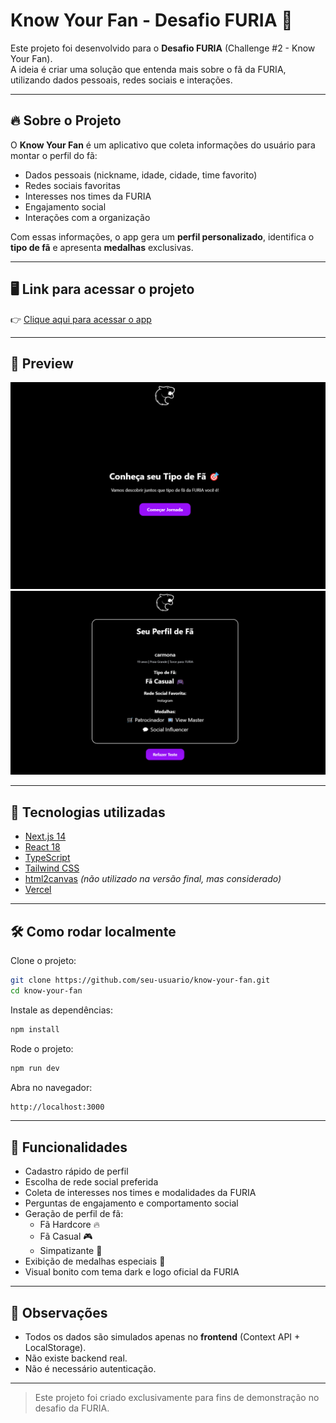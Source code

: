 # Know Your Fan - Desafio FURIA 🐾

Este projeto foi desenvolvido para o **Desafio FURIA** (Challenge #2 - Know Your Fan).  
A ideia é criar uma solução que entenda mais sobre o fã da FURIA, utilizando dados pessoais, redes sociais e interações.

---

## 🔥 Sobre o Projeto

O **Know Your Fan** é um aplicativo que coleta informações do usuário para montar o perfil do fã:  
- Dados pessoais (nickname, idade, cidade, time favorito)
- Redes sociais favoritas
- Interesses nos times da FURIA
- Engajamento social
- Interações com a organização

Com essas informações, o app gera um **perfil personalizado**, identifica o **tipo de fã** e apresenta **medalhas** exclusivas.

---

## 🖥️ Link para acessar o projeto 

👉 [Clique aqui para acessar o app](https://know-your-fan-furia.vercel.app)

---

## 📸 Preview

![Tela Principal](./public/screenshot-home.png)
![Tela Resultado](./public/screenshot-resultado.png)

---

## 🚀 Tecnologias utilizadas

- [Next.js 14](https://nextjs.org/)
- [React 18](https://react.dev/)
- [TypeScript](https://www.typescriptlang.org/)
- [Tailwind CSS](https://tailwindcss.com/)
- [html2canvas](https://html2canvas.hertzen.com/) *(não utilizado na versão final, mas considerado)*
- [Vercel](https://vercel.com/)

---

## 🛠️ Como rodar localmente

Clone o projeto:

```bash
git clone https://github.com/seu-usuario/know-your-fan.git
cd know-your-fan
```

Instale as dependências:

```bash
npm install
```

Rode o projeto:

```bash
npm run dev
```

Abra no navegador:

```bash
http://localhost:3000
```

---

## 📄 Funcionalidades

- Cadastro rápido de perfil
- Escolha de rede social preferida
- Coleta de interesses nos times e modalidades da FURIA
- Perguntas de engajamento e comportamento social
- Geração de perfil de fã:
  - Fã Hardcore 🔥
  - Fã Casual 🎮
  - Simpatizante 👀
- Exibição de medalhas especiais 🏅
- Visual bonito com tema dark e logo oficial da FURIA

---

## 📢 Observações

- Todos os dados são simulados apenas no **frontend** (Context API + LocalStorage).
- Não existe backend real.
- Não é necessário autenticação.

---

> Este projeto foi criado exclusivamente para fins de demonstração no desafio da FURIA.

